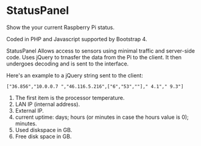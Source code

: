 # StatusPanel
Show the your current Raspberry Pi status.

Coded in PHP and Javascript supported by Bootstrap 4.

StatusPanel Allows access to sensors using minimal traffic and server-side code. Uses jQuery to trnasfer the data from the Pi to the client. 
It then undergoes decoding and is sent to the interface.

Here's an example to a jQuery string sent to the client:

    ["36.856","10.0.0.7 ","46.116.5.216",["6","53",""]," 4.1"," 9.3"]

1. The first item is the processor temperature.
2. LAN IP (internal address).
3. External IP.
4. current uptime: days; hours (or minutes in case the hours value is 0); minutes.
5. Used diskspace in GB.
6. Free disk space in GB.
